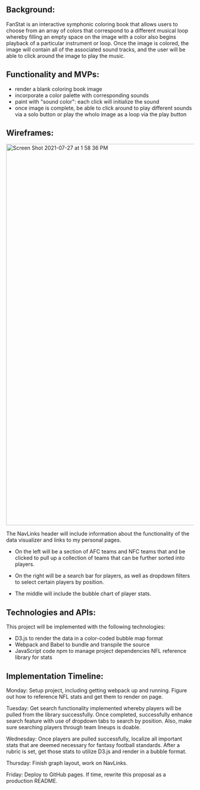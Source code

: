 ## Background:

FanStat is an interactive symphonic coloring book that allows users to choose from an array of colors that correspond to a different musical loop whereby filling an empty space on the image with a color also begins playback of a particular instrument or loop.  Once the image is colored, the image will contain all of the associated sound tracks, and the user will be able to click around the image to play the music.  

## Functionality and MVPs:

* render a blank coloring book image 
* incorporate a color palette with corresponding sounds
* paint with "sound color":  each click will initialize the sound
* once image is complete, be able to click around to play different sounds via a solo button or play the wholo image as a loop via the play button


## Wireframes:

<img width="1024" alt="Screen Shot 2021-07-27 at 1 58 36 PM" src="https://user-images.githubusercontent.com/77473921/127212222-6e1a3703-ecef-4646-995f-a1d87ad42f04.png">


The NavLinks header will include information about the functionality of the data visualizer and links to my personal pages.

* On the left will be a section of AFC teams and NFC teams that and be clicked to pull up a collection of teams that can be further sorted into players.

* On the right will be a search bar for players, as well as dropdown filters to select certain players by position.

* The middle will include the bubble chart of player stats.

## Technologies and APIs:

This project will be implemented with the following technologies:

* D3.js to render the data in a color-coded bubble map format 
* Webpack and Babel to bundle and transpile the source 
* JavaScript code npm to manage project dependencies NFL reference library for stats

## Implementation Timeline:

Monday: Setup project, including getting webpack up and running. Figure out how to reference NFL stats and get them to render on page.

Tuesday: Get search functionality implemented whereby players will be pulled from the library successfully. Once completed, successfully enhance search feature with use of dropdown tabs to search by position. Also, make sure searching players through team lineups is doable.

Wednesday: Once players are pulled successfully, localize all important stats that are deemed necessary for fantasy football standards. After a rubric is set, get those stats to utilize D3.js and render in a bubble format.

Thursday: Finish graph layout, work on NavLinks.

Friday: Deploy to GitHub pages. If time, rewrite this proposal as a production README.
